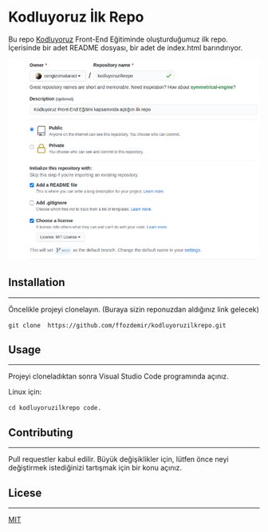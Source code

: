 # Kodluyoruz İlk Repo

Bu repo [Kodluyoruz](https://www.kodluyoruz.org) Front-End Eğitiminde oluşturduğumuz ilk repo. İçerisinde bir adet README dosyası, bir adet de index.html barındırıyor.

![](https://raw.githubusercontent.com/Kodluyoruz/taskforce/main/git/odev1/figures/github.png)

## Installation
---
Öncelikle projeyi clonelayın. (Buraya sizin reponuzdan aldığınız link gelecek) 

`git clone 
https://github.com/ffozdemir/kodluyoruzilkrepo.git`

## Usage
---
Projeyi cloneladıktan sonra Visual Studio Code programında açınız.

Linux için:

`cd kodluyoruzilkrepo code.`

## Contributing
---
Pull requestler kabul edilir. Büyük değişiklikler için, lütfen önce neyi değiştirmek istediğinizi tartışmak için bir konu açınız.

## Licese
---
[MIT](https://choosealicense.com/licenses/mit/)